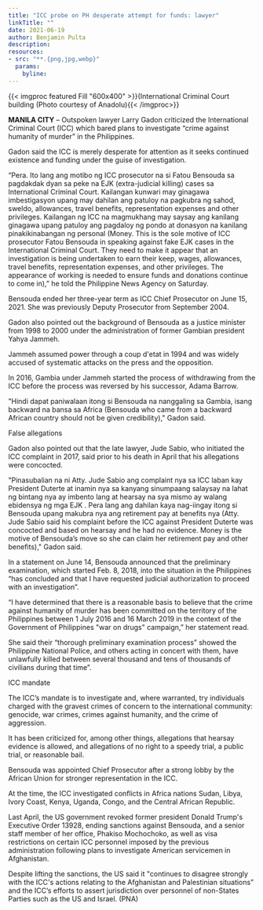 ```yaml
---
title: "ICC probe on PH desperate attempt for funds: lawyer"
linkTitle: ""
date: 2021-06-19
author: Benjamin Pulta
description:
resources:
- src: "**.{png,jpg,webp}"
  params:
    byline: 
---
```

{{< imgproc featured Fill "600x400" >}}(International Criminal Court building (Photo courtesy of Anadolu){{< /imgproc>}}

**MANILA CITY** –  Outspoken lawyer Larry Gadon criticized the International Criminal Court (ICC) which bared plans to investigate “crime against humanity of murder” in the Philippines.

Gadon said the ICC is merely desperate for attention as it seeks continued existence and funding under the guise of investigation.

“Pera. Ito lang ang motibo ng ICC prosecutor na si Fatou Bensouda sa pagdakdak dyan sa peke na EJK (extra-judicial killing) cases sa International Criminal Court. Kailangan kunwari may ginagawa imbestigasyon upang may dahilan ang patuloy na pagkubra ng sahod, sweldo, allowances, travel benefits, representation expenses and other privileges. Kailangan ng ICC na magmukhang may saysay ang kanilang ginagawa upang patuloy ang pagdaloy ng pondo at donasyon na kanilang pinakikinabangan ng personal (Money. This is the sole motive of ICC prosecutor Fatou Bensouda in speaking against fake EJK cases in the International Criminal Court. They need to make it appear that an investigation is being undertaken to earn their keep, wages, allowances, travel benefits, representation expenses, and other privileges. The appearance of working is needed to ensure funds and donations continue to come in),” he told the Philippine News Agency on Saturday.

Bensouda ended her three-year term as ICC Chief Prosecutor on June 15, 2021. She was previously Deputy Prosecutor from September 2004.

Gadon also pointed out the background of Bensouda as a justice minister from 1998 to 2000 under the administration of former Gambian president Yahya Jammeh.

Jammeh assumed power through a coup d'etat in 1994 and was widely accused of systematic attacks on the press and the opposition.

In 2016, Gambia under Jammeh started the process of withdrawing from the ICC before the process was reversed by his successor, Adama Barrow.

"Hindi dapat paniwalaan itong si Bensouda na nanggaling sa Gambia, isang backward na bansa sa Africa (Bensouda who came from a backward African country should not be given credibility)," Gadon said.

False allegations

Gadon also pointed out that the late lawyer, Jude Sabio, who initiated the ICC complaint in 2017, said prior to his death in April that his allegations were concocted.

"Pinasubalian na ni Atty. Jude Sabio ang complaint nya sa ICC laban kay President Duterte at inamin nya sa kanyang sinumpaang salaysay na lahat ng bintang nya ay imbento lang at hearsay na sya mismo ay walang ebidensya ng mga EJK . Pera lang ang dahilan kaya nag-iingay itong si Bensouda upang makubra nya ang retirement pay at benefits nya (Atty. Jude Sabio said his complaint before the ICC against President Duterte was concocted and based on hearsay and he had no evidence. Money is the motive of Bensouda’s move so she can claim her retirement pay and other benefits)," Gadon said.

In a statement on June 14, Bensouda announced that the preliminary examination, which started Feb. 8, 2018, into the situation in the Philippines “has concluded and that I have requested judicial authorization to proceed with an investigation”.

“I have determined that there is a reasonable basis to believe that the crime against humanity of murder has been committed on the territory of the Philippines between 1 July 2016 and 16 March 2019 in the context of the Government of Philippines "war on drugs" campaign,” her statement read.

She said their “thorough preliminary examination process” showed the Philippine National Police, and others acting in concert with them, have unlawfully killed between several thousand and tens of thousands of civilians during that time”.

ICC mandate

The ICC’s mandate is to investigate and, where warranted, try individuals charged with the gravest crimes of concern to the international community: genocide, war crimes, crimes against humanity, and the crime of aggression.

It has been criticized for, among other things, allegations that hearsay evidence is allowed, and allegations of no right to a speedy trial, a public trial, or reasonable bail.

Bensouda was appointed Chief Prosecutor after a strong lobby by the African Union for stronger representation in the ICC.

At the time, the ICC investigated conflicts in Africa nations Sudan, Libya, Ivory Coast, Kenya, Uganda, Congo, and the Central African Republic.

Last April, the US government revoked former president Donald Trump's Executive Order 13928, ending sanctions against Bensouda, and a senior staff member of her office, Phakiso Mochochoko, as well as visa restrictions on certain ICC personnel imposed by the previous administration following plans to investigate American servicemen in Afghanistan.

Despite lifting the sanctions, the US said it "continues to disagree strongly with the ICC's actions relating to the Afghanistan and Palestinian situations” and the ICC’s efforts to assert jurisdiction over personnel of non-States Parties such as the US and Israel. (PNA)